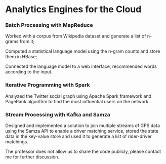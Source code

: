 # Analytics Engines for the Cloud

### Batch Processing with MapReduce

Worked with a corpus from Wikipedia dataset and generate a list of n-grams from it;

Computed a statistical language model using the n-gram counts and store them in HBase;

Connected the language model to a web interface, recommended words according to the input.


### Iterative Programming with Spark

Analyzed the Twitter social graph using Apache Spark framework and PageRank algorithm to find the most influential users on the network.


### Stream Processing with Kafka and Samza

Designed and implemented a solution to join multiple streams of GPS data using the Samza API to enable a driver matching service, stored the state data in the key-value store and used it to generate a list of rider-driver matchings.


The professor does not allow us to share the code publicly, please contact me for further discussion.

